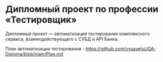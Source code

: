 # Дипломный проект по профессии «Тестировщик»

Дипломный проект — автоматизация тестирования комплексного сервиса, взаимодействующего с СУБД и API Банка.

План автоматизации тестирования - https://github.com/vysavely/JQA-Diploma/blob/main/Plan.md